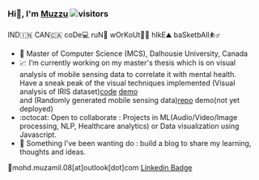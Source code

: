 <!--**mohd-muzamil/mohd-muzamil** is a ✨ _special_ ✨ repository because its `README.md` (this file) appears on your GitHub profile.-->
### Hi👋, I'm [Muzzu](https://mohd-muzamil.netlify.app) ![visitors](https://visitor-badge.glitch.me/badge?page_id=mohd-muzamil.mohd.muzamil)
 IND🇮🇳 CAN🇨🇦 coDe💻 ruN🏃 wOrKoUt🏋️‍♂️ hIkE⛰️ baSketbAll:basketball_man: 

- :scroll: Master of Computer Science (MCS), Dalhousie University, Canada
- :chart_with_upwards_trend: I’m currently working on my master's thesis which is on visual analysis of mobile sensing data to correlate it with mental health. 
  <br> Have a sneak peak of the visual techniques implemented (Visual analysis of IRIS dataset)[code](https://github.com/mohd-muzamil/IrisDashboard.git) [demo](https://explorata.herokuapp.com)
  <br> and (Randomly generated mobile sensing data)[repo](https://github.com/mohd-muzamil/flaskDashboard.git) demo(not yet deployed)
- :octocat: Open to collaborate : Projects in ML(Audio/Video/Image processing, NLP, Healthcare analytics) or Data visualization using Javascript.
- :telescope: Something I've been wanting do : build a blog to share my learning, thoughts and ideas.

:postbox:mohd.muzamil.08[at]outlook[dot]com [Linkedin Badge](http://linkedin.com/in/mohd11/)
